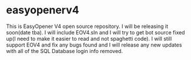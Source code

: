 # easyopenerv4

This is EasyOpener V4 open source repository. I will be releasing it soon(date tba). I will include EOV4.sln and I will try to get bot source fixed up(I need to make it easier to read and not spaghetti code). 
I will still support EOV4 and fix any bugs found and I will release any new updates with all of the SQL Database login info removed.

